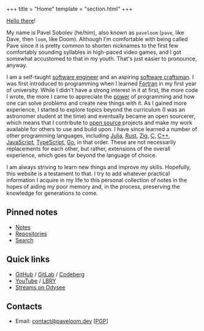+++
title = "Home"
template = "section.html"
+++

[Hello there](https://www.youtube.com/watch?v=KLWRDgItv-E)!

My name is Pavel Sobolev (he/him), also known as `paveloom` (`pave`, like Dave, then `loom`, like Doom). Although I'm comfortable with being called Pave since it is pretty common to shorten nicknames to the first few comfortably sounding syllables in high-paced video games, and I got somewhat accustomed to that in my youth. That's just easier to pronounce, anyway.

I am a self-taught [software engineer](https://en.wikipedia.org/wiki/Software_engineering) and an aspiring [software craftsman](https://en.wikipedia.org/wiki/Software_craftsmanship). I was first introduced to programming when I learned [Fortran](https://en.wikipedia.org/wiki/Fortran) in my first year of university. While I didn't have a strong interest in it at first, the more code I wrote, the more I came to appreciate the [power](https://www.youtube.com/watch?v=4z67SeB4i_0) of programming and how one can solve problems and create new things with it. As I gained more experience, I started to explore topics beyond the curriculum (I was an astronomer student at the time) and eventually became an open sourcerer, which means that I contribute to [open source](https://en.wikipedia.org/wiki/Open_source) projects and make my work available for others to use and build upon. I have since learned a number of other programming languages, including [Julia](https://julialang.org), [Rust](https://www.rust-lang.org), [Zig](https://ziglang.org), [C](https://en.wikipedia.org/wiki/C_(programming_language)), [C++](https://en.wikipedia.org/wiki/C%2B%2B), [JavaScript](https://en.wikipedia.org/wiki/JavaScript), [TypeScript](https://www.typescriptlang.org), [Go](https://golang.org), in that order. These are not necessarily replacements for each other, but rather, extensions of the overall experience, which goes far beyond the language of choice.

I am always striving to learn new things and improve my skills. Hopefully, this website is a testament to that. I try to add whatever practical information I acquire in my life to this personal collection of notes in the hopes of aiding my poor memory and, in the process, preserving the knowledge for generations to come.

## Pinned notes

- [Notes](@/notes/_index.md)
- [Repositories](@/notes/Repositories/_index.md)
- [Search](@/notes/Search.md)

## Quick links

- [GitHub](https://github.com/paveloom) / [GitLab](https://gitlab.com/paveloom) / [Codeberg](https://codeberg.org/paveloom)
- [YouTube](https://youtube.com/paveloom) / [LBRY](https://odysee.com/@paveloom:e)
- [Streams on Odysee](https://odysee.com/@paveloom-streams:3)

## Contacts

- Email: [contact@paveloom.dev](mailto:contact@paveloom.dev) [[PGP](pgp.asc)]

